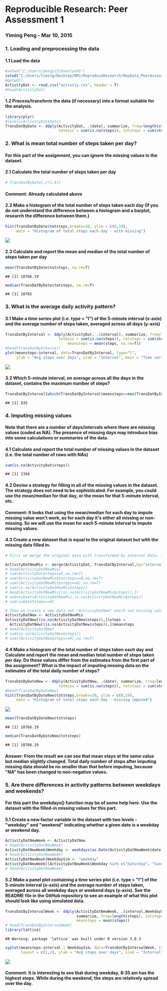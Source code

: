 # Reproducible Research: Peer Assessment 1

### Yiming Peng - Mar 10, 2015

### 1. Loading and preprocessing the data
#### 1.1 Load the data


```r
#setwd("C:/Users/pengyi5/Downloads")
setwd("C:/Users/Yiming/Desktop/DM1/ReproduceResearch/RepData_PeerAssessment1")
#getwd()
ActivityDat <- read.csv("activity.csv", header = T)
#head(ActivityDat)
```

#### 1.2 Process/transform the data (if necessary) into a format suitable for the analysis. 


```r
library(plyr)
#levels(ActivityDat$date)
TransDatByDate <- ddply(ActivityDat, .(date), summarize, freq=length(steps), 
                        totmiss = sum(is.na(steps)), totsteps = sum(steps))
```

### 2. What is mean total number of steps taken per day?

#### For this part of the assignment, you can ignore the missing values in the dataset.

#### 2.1 Calculate the total number of steps taken per day

```r
# TransDatByDate[,c(1,4)]
```

#### Comment: Already calculated above

#### 2.2 Make a histogram of the total number of steps taken each day (If you do not understand the difference between a histogram and a barplot, research the difference between them.)

```r
hist(TransDatByDate$totsteps,breaks=20, ylim = c(0,19),
     main = "Histogram of total steps each day - with missing")
```

![](./PA1_template_files/figure-html/unnamed-chunk-4-1.png) 

#### 2.3 Calculate and report the mean and median of the total number of steps taken per day

```r
mean(TransDatByDate$totsteps, na.rm=T)
```

```
## [1] 10766.19
```

```r
median(TransDatByDate$totsteps, na.rm=T)
```

```
## [1] 10765
```

### 3. What is the average daily activity pattern?

#### 3.1 Make a time series plot (i.e. type = "l") of the 5-minute interval (x-axis) and the average number of steps taken, averaged across all days (y-axis)


```r
TransDatByInterval <- ddply(ActivityDat, .(interval), summarize, freq=length(steps), 
                        totmiss = sum(is.na(steps)), totsteps = sum(steps, na.rm=T), 
                            meansteps = mean(steps, na.rm=T))
#head(TransDatByInterval)
plot(meansteps~interval, data=TransDatByInterval, type="l", 
     ylab = "Avg steps over days", xlab = "Interval", main = "Time series plot")
```

![](./PA1_template_files/figure-html/unnamed-chunk-6-1.png) 

#### 3.2 Which 5-minute interval, on average across all the days in the dataset, contains the maximum number of steps?

```r
TransDatByInterval[which(TransDatByInterval$meansteps==max(TransDatByInterval$meansteps)),]$interval
```

```
## [1] 835
```

### 4. Imputing missing values

#### Note that there are a number of days/intervals where there are missing values (coded as NA). The presence of missing days may introduce bias into some calculations or summaries of the data.

#### 4.1 Calculate and report the total number of missing values in the dataset (i.e. the total number of rows with NAs)

```r
sum(is.na(ActivityDat$steps))
```

```
## [1] 2304
```

#### 4.2 Devise a strategy for filling in all of the missing values in the dataset. The strategy does not need to be sophisticated. For example, you could use the mean/median for that day, or the mean for that 5-minute interval, etc.

#### Comment: It looks that using the mean/median for each day to impute missing value won't work, as for each day it's either all missing or non-missing. So we will use the mean for each 5-minute interval to impute missing values. 

#### 4.3 Create a new dataset that is equal to the original dataset but with the missing data filled in.

```r
# First we merge the original data with transformed by interval data. The new data set "ActivityDatNewMis" still contains missing values. 

ActivityDatNewMis <- merge(ActivityDat, TransDatByInterval,by="interval")
# head(ActivityDatNewMis)
# sum(ActivityDat$steps==0,na.rm=T)
# sum(ActivityDatNewMis$totsteps==0,na.rm=T)
# sum((ActivityDatNewMis$steps==0),na.rm=T)
# sum(is.na(ActivityDatNewMis$steps))
# head(ActivityDatNewMis[(is.na(ActivityDatNewMis$steps)),])
# sub=subset(ActivityDatNewMis,is.na(ActivityDatNewMis$steps))
# sum(sub$totsteps==0)

# Then we create a new data set "ActivityDatNew" which set missing value as that 5 minute interval's mean
ActivityDatNew <- ActivityDatNewMis
ActivityDatNew[(is.na(ActivityDatNew$steps)),]$steps = 
  ActivityDatNew[(is.na(ActivityDatNew$steps)),]$meansteps
# head(ActivityDatNew)
# sum(is.na(ActivityDatNew$steps))
# sum((ActivityDatNew$steps==0),na.rm=T)
```

#### 4.4 Make a histogram of the total number of steps taken each day and Calculate and report the mean and median total number of steps taken per day. Do these values differ from the estimates from the first part of the assignment? What is the impact of imputing missing data on the estimates of the total daily number of steps?

```r
TransDatByDateNew <- ddply(ActivityDatNew, .(date), summarize, freq=length(steps), 
                        totmiss = sum(is.na(steps)), totsteps = sum(steps))
#head(TransDatByDateNew)
hist(TransDatByDateNew$totsteps,breaks=20, ylim = c(0,19), 
     main = "Histogram of total steps each day - missing imputed")
```

![](./PA1_template_files/figure-html/unnamed-chunk-10-1.png) 

```r
mean(TransDatByDateNew$totsteps)
```

```
## [1] 10766.19
```

```r
median(TransDatByDateNew$totsteps)
```

```
## [1] 10766.19
```

#### Answer: From the result we can see that mean stays at the same value but median slightly changed. Total daily number of steps after imputing missing data should be no smaller than that before imputing, because "NA" has been changed to non-negative values. 


### 5. Are there differences in activity patterns between weekdays and weekends?

#### For this part the weekdays() function may be of some help here. Use the dataset with the filled-in missing values for this part.

#### 5.1 Create a new factor variable in the dataset with two levels - "weekday" and "weekend" indicating whether a given date is a weekday or weekend day.

```r
ActivityDatNewWeek <- ActivityDatNew
# head(ActivityDatNewWeek)
ActivityDatNewWeek$Weekday <- weekdays(as.Date(ActivityDatNewWeek$date))
# head(ActivityDatNewWeek)
ActivityDatNewWeek$WeekdaySim <- "weekday"
ActivityDatNewWeek[(ActivityDatNewWeek$Weekday %in% c("Saturday", "Sunday")),]$WeekdaySim <- "weekend"
# head(ActivityDatNewWeek)
```

#### 5.2 Make a panel plot containing a time series plot (i.e. type = "l") of the 5-minute interval (x-axis) and the average number of steps taken, averaged across all weekday days or weekend days (y-axis). See the README file in the GitHub repository to see an example of what this plot should look like using simulated data.

```r
TransDatByIntervalWeek <- ddply(ActivityDatNewWeek, .(interval,WeekdaySim), 
                                summarize, freq=length(steps), totsteps = sum(steps),
                                meansteps = mean(steps))
# head(TransDatByIntervalWeek)
library(lattice)
```

```
## Warning: package 'lattice' was built under R version 3.0.3
```

```r
xyplot(meansteps~interval | WeekdaySim, data=TransDatByIntervalWeek, type="l",
       layout = c(1,2), ylab = "Avg steps over days", xlab = "Interval")
```

![](./PA1_template_files/figure-html/unnamed-chunk-12-1.png) 

#### Comment: It is interesting to see that during weekday, 8:35 am has the highest steps. While during the weekend, the steps are relatively spread over the day. 

